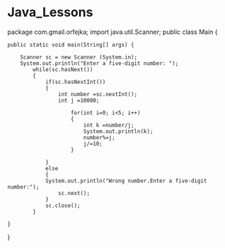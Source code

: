 # Java_Lessons
package com.gmail.orfejka;
import java.util.Scanner;
public class Main {

	public static void main(String[] args) {
	
		Scanner sc = new Scanner (System.in);
		System.out.println("Enter a five-digit number: ");
			while(sc.hasNext())
			{		
				if(sc.hasNextInt())
				{
					int number =sc.nextInt();
					int j =10000;
			
						for(int i=0; i<5; i++)
						{
							int k =number/j;
							System.out.println(k);
							number%=j;
							j/=10;
						}
							
				}	
				else
				{	
				System.out.println("Wrong number.Enter a five-digit number:");
					sc.next();		
				}
				sc.close();
			}
		
	}	
		

}
